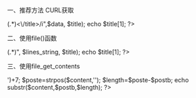 一、推荐方法 CURL获取

<?php

$c = curl_init();

$url = 'www.jb51.net';

curl_setopt($c, CURLOPT_URL, $url);

curl_setopt($c, CURLOPT_RETURNTRANSFER, 1);

$data = curl_exec($c);

curl_close($c);

$pos = strpos($data,'utf-8');

if($pos===false){$data = iconv("gbk","utf-8",$data);}

preg_match("/<title>(.*)<\/title>/i",$data, $title);

echo $title[1];

?>

二、使用file()函数

<?php

$lines_array = file('http://www.jb51.net/');

$lines_string = implode('', $lines_array);

$pos = strpos($lines_string,'utf-8');

if($pos===false){$lines_string = iconv("gbk","utf-8",$lines_string);}

eregi("<title>(.*)</title>", $lines_string, $title);

echo $title[1];

?>

三、使用file_get_contents

<?php

$content=file_get_contents("http://www.jb51.net/");

$pos = strpos($content,'utf-8');

if($pos===false){$content = iconv("gbk","utf-8",$content);}

$postb=strpos($content,'<title>')+7;

$poste=strpos($content,'</title>');

$length=$poste-$postb;

echo substr($content,$postb,$length);

?>